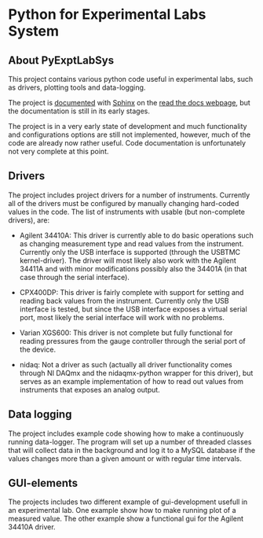 # Python for Experimental Labs System

## About PyExptLabSys
This project contains various python code useful in experimental labs, such as
drivers, plotting tools and data-logging.

The project is [documented](http://pyexplabsys.readthedocs.org/en/latest/) with [Sphinx](http://sphinx-doc.org/) on the [read the docs webpage](https://readthedocs.org/), but the documentation is still in its early stages.

The project is in a very early state of development and much functionality and
configurations options are still not implemented, however, much of the code are
already now rather useful. Code documentation is unfortunately not very
complete at this point.

## Drivers
The project includes project drivers for a number of instruments. Currently all
of the drivers must be configured by manually changing hard-coded values in the
code. The list of instruments with usable (but non-complete drivers), are:

* Agilent 34410A: This driver is currently able to do basic operations such as
  changing measurement type and read values from the instrument. Currently
  only the USB interface is supported (through the USBTMC kernel-driver). The
  driver will most likely also work with the Agilent 34411A and with minor
  modifications possibly also the 34401A (in that case through the serial
  interface).
  
* CPX400DP: This driver is fairly complete with support for setting and reading
  back values from the instrument. Currently only the USB interface is tested,
  but since the USB interface exposes a virtual serial port, most likely the
  serial interface will work with no problems.
  
* Varian XGS600: This driver is not complete but fully functional for reading
  pressures from the gauge controller through the serial port of the device.
  
* nidaq: Not a driver as such (actually all driver functionality comes through
  NI DAQmx and the nidaqmx-python wrapper for this driver), but serves as an
  example implementation of how to read out values from instruments that
  exposes an analog output.
  
## Data logging 
The project includes example code showing how to make a continuously running
data-logger. The program will set up a number of threaded classes that will
collect data in the background and log it to a MySQL database if the values
changes more than a given amount or with regular time intervals.

## GUI-elements
The projects includes two different example of gui-development usefull in an
experimental lab. One example show how to make running plot of a measured
value. The other example show a functional gui for the Agilent 34410A driver.
